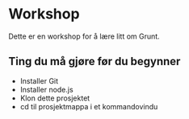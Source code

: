 # Workshop
Dette er en workshop for å lære litt om Grunt.

## Ting du må gjøre før du begynner
* Installer Git
* Installer node.js
* Klon dette prosjektet
* cd til prosjektmappa i et kommandovindu
